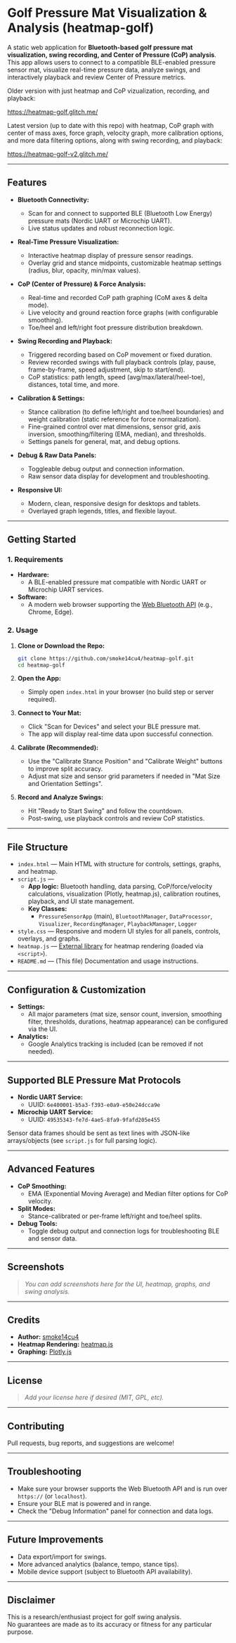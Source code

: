 # Golf Pressure Mat Visualization & Analysis (heatmap-golf)

A static web application for **Bluetooth-based golf pressure mat visualization, swing recording, and Center of Pressure (CoP) analysis**. This app allows users to connect to a compatible BLE-enabled pressure sensor mat, visualize real-time pressure data, analyze swings, and interactively playback and review Center of Pressure metrics.

Older version with just heatmap and CoP vizualization, recording, and playback:

https://heatmap-golf.glitch.me/  


Latest version (up to date with this repo) with heatmap, CoP graph with center of mass axes, force graph, velocity graph, more calibration options, and more data filtering options, along with swing recording, and playback:

https://heatmap-golf-v2.glitch.me/

---

## Features

- **Bluetooth Connectivity:**  
  - Scan for and connect to supported BLE (Bluetooth Low Energy) pressure mats (Nordic UART or Microchip UART).
  - Live status updates and robust reconnection logic.

- **Real-Time Pressure Visualization:**  
  - Interactive heatmap display of pressure sensor readings.
  - Overlay grid and stance midpoints, customizable heatmap settings (radius, blur, opacity, min/max values).

- **CoP (Center of Pressure) & Force Analysis:**  
  - Real-time and recorded CoP path graphing (CoM axes & delta mode).
  - Live velocity and ground reaction force graphs (with configurable smoothing).
  - Toe/heel and left/right foot pressure distribution breakdown.

- **Swing Recording and Playback:**  
  - Triggered recording based on CoP movement or fixed duration.
  - Review recorded swings with full playback controls (play, pause, frame-by-frame, speed adjustment, skip to start/end).
  - CoP statistics: path length, speed (avg/max/lateral/heel-toe), distances, total time, and more.

- **Calibration & Settings:**  
  - Stance calibration (to define left/right and toe/heel boundaries) and weight calibration (static reference for force normalization).
  - Fine-grained control over mat dimensions, sensor grid, axis inversion, smoothing/filtering (EMA, median), and thresholds.
  - Settings panels for general, mat, and debug options.

- **Debug & Raw Data Panels:**  
  - Toggleable debug output and connection information.
  - Raw sensor data display for development and troubleshooting.

- **Responsive UI:**  
  - Modern, clean, responsive design for desktops and tablets.
  - Overlayed graph legends, titles, and flexible layout.

---

## Getting Started

### 1. Requirements

- **Hardware:**  
  - A BLE-enabled pressure mat compatible with Nordic UART or Microchip UART services.
- **Software:**  
  - A modern web browser supporting the [Web Bluetooth API](https://developer.mozilla.org/en-US/docs/Web/API/Web_Bluetooth_API) (e.g., Chrome, Edge).

### 2. Usage

1. **Clone or Download the Repo:**
    ```bash
    git clone https://github.com/smoke14cu4/heatmap-golf.git
    cd heatmap-golf
    ```

2. **Open the App:**  
   - Simply open `index.html` in your browser (no build step or server required).

3. **Connect to Your Mat:**
   - Click "Scan for Devices" and select your BLE pressure mat.
   - The app will display real-time data upon successful connection.

4. **Calibrate (Recommended):**
   - Use the "Calibrate Stance Position" and "Calibrate Weight" buttons to improve split accuracy.
   - Adjust mat size and sensor grid parameters if needed in "Mat Size and Orientation Settings".

5. **Record and Analyze Swings:**
   - Hit "Ready to Start Swing" and follow the countdown.
   - Post-swing, use playback controls and review CoP statistics.

---

## File Structure

- `index.html` — Main HTML with structure for controls, settings, graphs, and heatmap.
- `script.js` —  
    - **App logic:** Bluetooth handling, data parsing, CoP/force/velocity calculations, visualization (Plotly, heatmap.js), calibration routines, playback, and UI state management.
    - **Key Classes:**  
      - `PressureSensorApp` (main), `BluetoothManager`, `DataProcessor`, `Visualizer`, `RecordingManager`, `PlaybackManager`, `Logger`
- `style.css` — Responsive and modern UI styles for all panels, controls, overlays, and graphs.
- `heatmap.js` — [External library](https://www.patrick-wied.at/static/heatmapjs/) for heatmap rendering (loaded via `<script>`).
- `README.md` — (This file) Documentation and usage instructions.

---

## Configuration & Customization

- **Settings:**  
  - All major parameters (mat size, sensor count, inversion, smoothing filter, thresholds, durations, heatmap appearance) can be configured via the UI.
- **Analytics:**  
  - Google Analytics tracking is included (can be removed if not needed).

---

## Supported BLE Pressure Mat Protocols

- **Nordic UART Service:**  
  - UUID: `6e400001-b5a3-f393-e0a9-e50e24dcca9e`
- **Microchip UART Service:**  
  - UUID: `49535343-fe7d-4ae5-8fa9-9fafd205e455`

Sensor data frames should be sent as text lines with JSON-like arrays/objects (see `script.js` for full parsing logic).

---

## Advanced Features

- **CoP Smoothing:**  
  - EMA (Exponential Moving Average) and Median filter options for CoP velocity.
- **Split Modes:**  
  - Stance-calibrated or per-frame left/right and toe/heel splits.
- **Debug Tools:**  
  - Toggle debug output and connection logs for troubleshooting BLE and sensor data.

---

## Screenshots

> _You can add screenshots here for the UI, heatmap, graphs, and swing analysis._

---

## Credits

- **Author:** [smoke14cu4](https://github.com/smoke14cu4)
- **Heatmap Rendering:** [heatmap.js](https://www.patrick-wied.at/static/heatmapjs/)
- **Graphing:** [Plotly.js](https://plotly.com/javascript/)

---

## License

> _Add your license here if desired (MIT, GPL, etc)._

---

## Contributing

Pull requests, bug reports, and suggestions are welcome!

---

## Troubleshooting

- Make sure your browser supports the Web Bluetooth API and is run over `https://` (or `localhost`).
- Ensure your BLE mat is powered and in range.
- Check the "Debug Information" panel for connection and data logs.

---

## Future Improvements

- Data export/import for swings.
- More advanced analytics (balance, tempo, stance tips).
- Mobile device support (subject to Bluetooth API availability).

---

## Disclaimer

This is a research/enthusiast project for golf swing analysis.  
No guarantees are made as to its accuracy or fitness for any particular purpose.
